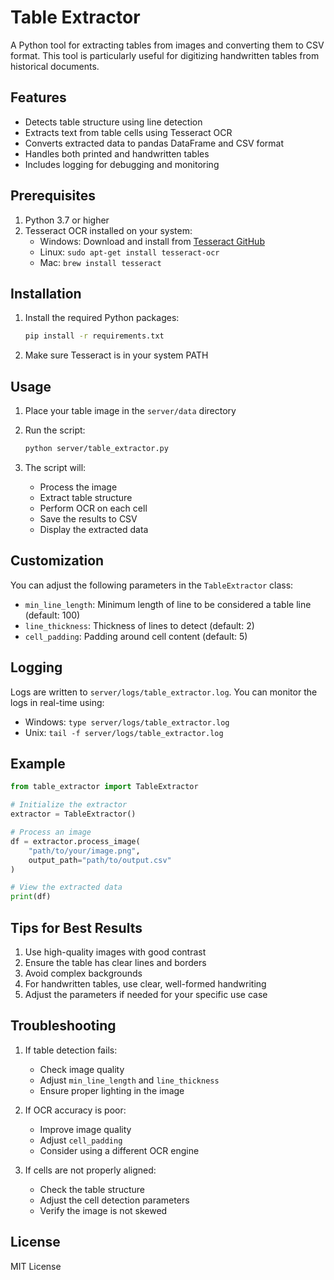# Table Extractor

A Python tool for extracting tables from images and converting them to CSV format. This tool is particularly useful for digitizing handwritten tables from historical documents.

## Features

- Detects table structure using line detection
- Extracts text from table cells using Tesseract OCR
- Converts extracted data to pandas DataFrame and CSV format
- Handles both printed and handwritten tables
- Includes logging for debugging and monitoring

## Prerequisites

1. Python 3.7 or higher
2. Tesseract OCR installed on your system:
   - Windows: Download and install from [Tesseract GitHub](https://github.com/UB-Mannheim/tesseract/wiki)
   - Linux: `sudo apt-get install tesseract-ocr`
   - Mac: `brew install tesseract`

## Installation

1. Install the required Python packages:
   ```bash
   pip install -r requirements.txt
   ```

2. Make sure Tesseract is in your system PATH

## Usage

1. Place your table image in the `server/data` directory

2. Run the script:
   ```bash
   python server/table_extractor.py
   ```

3. The script will:
   - Process the image
   - Extract table structure
   - Perform OCR on each cell
   - Save the results to CSV
   - Display the extracted data

## Customization

You can adjust the following parameters in the `TableExtractor` class:

- `min_line_length`: Minimum length of line to be considered a table line (default: 100)
- `line_thickness`: Thickness of lines to detect (default: 2)
- `cell_padding`: Padding around cell content (default: 5)

## Logging

Logs are written to `server/logs/table_extractor.log`. You can monitor the logs in real-time using:

- Windows: `type server/logs/table_extractor.log`
- Unix: `tail -f server/logs/table_extractor.log`

## Example

```python
from table_extractor import TableExtractor

# Initialize the extractor
extractor = TableExtractor()

# Process an image
df = extractor.process_image(
    "path/to/your/image.png",
    output_path="path/to/output.csv"
)

# View the extracted data
print(df)
```

## Tips for Best Results

1. Use high-quality images with good contrast
2. Ensure the table has clear lines and borders
3. Avoid complex backgrounds
4. For handwritten tables, use clear, well-formed handwriting
5. Adjust the parameters if needed for your specific use case

## Troubleshooting

1. If table detection fails:
   - Check image quality
   - Adjust `min_line_length` and `line_thickness`
   - Ensure proper lighting in the image

2. If OCR accuracy is poor:
   - Improve image quality
   - Adjust `cell_padding`
   - Consider using a different OCR engine

3. If cells are not properly aligned:
   - Check the table structure
   - Adjust the cell detection parameters
   - Verify the image is not skewed

## License

MIT License 
